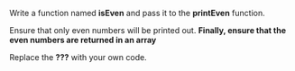 Write a function named **isEven** and pass it to the **printEven** function.

Ensure that only even numbers will be printed out. **Finally, ensure that the even numbers are returned in an array**

Replace the **???** with your own code.